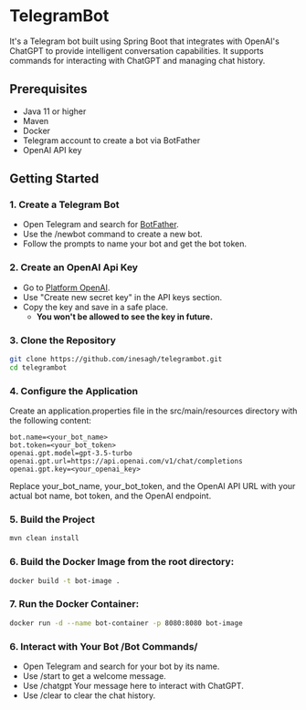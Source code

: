 # TelegramBot

It's a Telegram bot built using Spring Boot that integrates with OpenAI's ChatGPT to provide intelligent conversation capabilities. It supports commands for interacting with ChatGPT and managing chat history.

## Prerequisites
- Java 11 or higher
- Maven
- Docker
- Telegram account to create a bot via BotFather
- OpenAI API key

## Getting Started
### 1. Create a Telegram Bot
   - Open Telegram and search for [BotFather](https://web.telegram.org/k/#@BotFather).
   - Use the /newbot command to create a new bot.
   - Follow the prompts to name your bot and get the bot token.

### 2. Create an OpenAI Api Key
- Go to [Platform OpenAI](https://platform.openai.com).
- Use "Create new secret key" in the API keys section.
- Copy the key and save in a safe place.
  - **You won't be allowed to see the key in future.**

### 3. Clone the Repository
```bash
git clone https://github.com/inesagh/telegrambot.git
cd telegrambot
```
### 4. Configure the Application
   Create an application.properties file in the src/main/resources directory with the following content:
```properties
bot.name=<your_bot_name>
bot.token=<your_bot_token>
openai.gpt.model=gpt-3.5-turbo
openai.gpt.url=https://api.openai.com/v1/chat/completions
openai.gpt.key=<your_openai_key>
```
Replace your_bot_name, your_bot_token, and the OpenAI API URL with your actual bot name, bot token, and the OpenAI endpoint.

### 5. Build the Project
```bash
mvn clean install
```

### 6. Build the Docker Image from the **root** directory:
```bash
docker build -t bot-image .
```

### 7. Run the Docker Container:
```bash
docker run -d --name bot-container -p 8080:8080 bot-image
```


### 6. Interact with Your Bot /Bot Commands/
- Open Telegram and search for your bot by its name.
- Use /start to get a welcome message.
- Use /chatgpt Your message here to interact with ChatGPT.
- Use /clear to clear the chat history.


